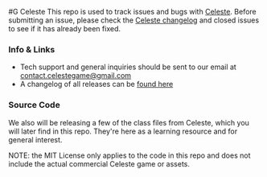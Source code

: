#G
 Celeste
This repo is used to track issues and bugs with [Celeste](http://www.celestegame.com/). Before submitting an issue, please check the [Celeste changelog](http://www.celestegame.com/changelog.html) and closed issues to see if it has already been fixed.

### Info & Links
 - Tech support and general inquiries should be sent to our email at [contact.celestegame@gmail.com](mailto:contact.celestegame@gmail.com)
 - A changelog of all releases can be [found here](http://www.celestegame.com/changelog.html)

### Source Code
We also will be releasing a few of the class files from Celeste, which you will later find in this repo. They're here as a learning resource and for general interest.

NOTE: the MIT License only applies to the code in this repo and does not include the actual commercial Celeste game or assets.
